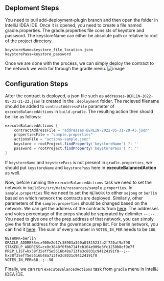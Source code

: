 ## Deploment Steps
You need to pull add-deployment-plugin branch and then open the folder in IntelliJ IDEA IDE. 
Once it is opened, you need to create a file named gradle.properties.
The gradle.properties file consists of keystore and password. The keystoreName can either be absolute path or relative to root of the project directory.

```properties
keystoreName=keystore_file_location.json
keystorePass=keystore_password
```
Once we are done with the process, we can simply deploy the contract to the network we wish for through the gradle menu. 
![image](https://user-images.githubusercontent.com/98825512/171312243-d43abffa-216f-4737-9a43-0dc2ef319599.png)



## Configuration Steps
After the contract is deployed, a json file such as `addresses-BERLIN-2022-05-31-21-22.json` is created in the `.deployment` folder.  The recieved filename should be added to `contractAddressFile` parameter of `executeBalancedActions` in `build.gradle`. The resulting action then should be like as follows:

```gradle
executeBalancedActions {
    contractAddressFile = "addresses-BERLIN-2022-05-31-20-45.json"
    propertiesFile = "sample.properties"
    actionsFile = "actions-sample.json"
    keystore = rootProject.findProperty('keystoreName') ?: ''
    password = rootProject.findProperty('keystorePass') ?: ''
}
```
If `keystoreName` and `keystorePass` is not present in `gradle.properties`, we should put `keystoreName` and `keystorePass` here in **executeBalancedAction** as well. 

Now, before running the `executeBalancedActions` task we need to set the network in `buildSrc/src/main/resources/sample.properties`. In `sample.properties` file we need to set the `NETWORK` to either `sejong` or `berlin` based on which network the contracts are deployed. Similarly, other parameters of the `sample.properties` should be changed based on the network. We can get the address of the contracts from [here](https://github.com/balancednetwork/balanced-java-contracts/wiki/Contract-Addresses). The addresses and votes percentage of the preps should be seperated by delimiter `--;--`. You need to give one of the  prep address of that network,  you can simply give the first address from the governance prep list. For berlin network, you can find it [here](http://berlin.tracker.solidwallet.io/governance). The sum of every number in `VOTES_IN_PER` needs to be `100`.

```properties
NETWORK=berlin
ORACLE_ADDRESS=cx900e2d17c38903a340a0181523fa2f720af9a798
STAKEDLP_ADDRESS=cx0c3848f0fbb714fcb104e909e3fc1250b8cf9e7f
PREP_LIST=hx38f35eff5e5516b48a713fe3c8031c94124191f0--;--hx38f35eff5e5516b48a713fe3c8031c94124191f0
VOTES_IN_PER=50--;--50
```

Finally, we can run `executeBalancedActions` task from `gradle` menu in IntelliJ IDEA IDE.
